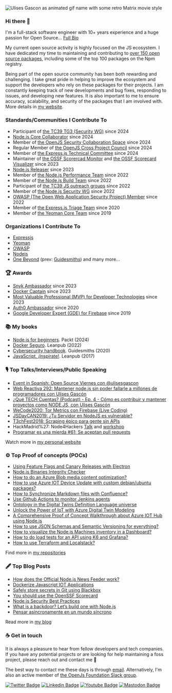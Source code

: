 ![Ulises Gascon as animated gif name with some retro Matrix movie style](https://raw.githubusercontent.com/UlisesGascon/ulisesgascon/main/WztPTtFL.gif)

### Hi there 👋

I'm a full-stack software engineer with 10+ years experience and a huge passion for Open Source... [Full Bio](https://resume.ulisesgascon.com/)

My current open source activity is highly focused on the JS ecosystem. I have dedicated my time to maintaining and contributing to [over 150 open source packages](https://www.npmjs.com/~ulisesgascon), including some of the top 100 packages on the Npm registry.


Being part of the open source community has been both rewarding and challenging. I take great pride in helping to improve the ecosystem and support the developers who rely on these packages for their projects. I am constantly keeping track of new developments and bug fixes, responding to issues, and developing new features. It is also important to me to ensure accuracy, scalability, and security of the packages that I am involved with. More details in [my website](https://opensource.ulisesgascon.com/).

### Standards/Communities I Contribute To
- Participant of [the TC39 TG3 (Security WG)](https://github.com/tc39/tg3) since 2024
- [Node.js Core Collaborator](https://github.com/nodejs/node/pull/51991) since 2024
- Member of [the OpenJS Security Collaboration Space](https://github.com/openjs-foundation/security-collab-space/pull/202) since 2024
- Regular Member of [the OpenJS Cross Project Council](https://github.com/openjs-foundation/cross-project-council/pull/1257) since 2024
- Member of [the Express.js Technical Committee](https://github.com/expressjs/expressjs.com/pull/1460) since 2024
- Maintainer of [the OSSF Scorercad Monitor](https://github.com/ossf/scorecard-monitor/issues/79) and [the OSSF Scorecard Visualizer](https://github.com/ossf/scorecard-visualizer) since 2023 
- [Node.js Releaser](https://speaking.ulisesgascon.com/nodejs-releases-working-group) since 2023
- Member of [the Node.js Performance Team](https://speaking.ulisesgascon.com/nodejs-performance-team) since 2022
- Member of [the Node.js Build Team](https://speaking.ulisesgascon.com/nodejs-build-team) since 2022
- Participant of [the TC39 JS outreach groups](https://speaking.ulisesgascon.com/tc39-js-outreach-groups) since 2022
- Member of [the Node.js Security WG](https://speaking.ulisesgascon.com/nodejs-security-working-group) since 2022
- [OWASP (The Open Web Application Security Project) Member](https://owasp.org/) since 2022
- Member of [the Express.js Triage Team](https://github.com/expressjs/express/pull/4175) since 2020
- Member of [the Yeoman Core Team](https://github.com/yeoman/yeoman.io/pull/793) since 2019

### Organizations I Contribute To
- [Expressjs](https://github.com/orgs/expressjs/people)
- [Yeoman](https://github.com/orgs/yeoman/people)
- [OWASP](https://github.com/OWASP/NodeGoat/commits?author=UlisesGascon)
- [Nodejs](https://github.com/orgs/nodejs/people)
- [One Beyond](https://github.com/orgs/onebeyond/people) (prev: [Guidesmiths](https://github.com/orgs/guidesmiths/people)) and many more...

### 🏆 Awards
- [Snyk Ambassador](https://snyk.io/snyk-ambassadors/) since 2023
- [Docker Captain](https://www.docker.com/captains/ulises-gascon/) since 2023
- [Most Valuable Professional (MVP) for Developer Technologies](https://mvp.microsoft.com/en-us/PublicProfile/5005253) since 2023
- [Auth0 Ambassador](https://auth0.com/ambassador-program/ambassadors) since 2020
- [Google Developer Expert (GDE) for Firebase](https://developers.google.com/community/experts/directory/profile/profile-ulises-gascon) since 2019

### 📚 My books
- [Node.js for beginners](https://www.amazon.com/dp/1803245174). Packt (2024)
- [Docker Seguro](https://dockerseguro.ulisesgascon.com/). Leanpub (2022)
- [Cybersecurity handbook](https://github.com/guidesmiths/cybersecurity-handbook). Guidesmiths (2020)
- [JavaScript, ¡Inspírate!](https://javascriptinspirate.ulisesgascon.com/). Leanpub (2017)

### 🎙 Top Talks/Interviews/Public Speaking
- [Event in Spanish: Open Source Viernes con @ulisesgascon](https://www.youtube.com/live/oszM2e4WxJo?t=820s)
- [Web Reactiva 292: Mantener node.js sin poder fallarle a millones de programadores con Ulises Gascón](https://speaking.ulisesgascon.com/web-reactiva-292)
- [¿Qué TECH Cuentas? (Podcast) - Ep. 4 - Cómo es contribuir y mantener proyectos como NODE.JS, con Ulises Gascón](https://www.youtube.com/watch?v=hUMkv7kXYS8)
- [WeCode2020: Tor Metrics con Firebase (Live Coding)](https://speaking.ulisesgascon.com/wecode2020-tor-metrics-con-firebase)
- [JSDayCAN2019: ¿Tu Servidor en NodeJS es vulnerable?](https://speaking.ulisesgascon.com/jsday-canarias-2019-servidor-nodejs-vulnerable)
- [T3chFest2018: Scraping épico para gente sin APIs](https://speaking.ulisesgascon.com/techfest2018-scraping-epico-para-gente-sin-apis)
- HackMadrid%27: Node4Hackers [Talk](https://speaking.ulisesgascon.com/hack-madrid-27-node4hackers) and [workshop](https://speaking.ulisesgascon.com/hack-madrid-27-workshop-node4hackers)
- [Programar es una mierda #61: Se aceptan pull requests](https://speaking.ulisesgascon.com/programar-es-una-mierda-61)

Watch more in [my personal website](https://speaking.ulisesgascon.com/)

### ⚙️ Top Proof of concepts (POCs)
- [Using Feature Flags and Canary Releases with Electron](https://github.com/UlisesGascon/poc-feature-flags-canary-releases)
- [Node.js Binaries Integrity Checker](https://github.com/UlisesGascon/nodejs-distribution-system-monitoring)
- [How to do an Azure Blob media content optimization?](https://github.com/UlisesGascon/poc-azure-blob-media-optimization)
- [How to use Azure IOT Device Update with custom debian/ubuntu packages?](https://github.com/UlisesGascon/poc-azure-iot-du-custom-package)
- [How to Synchronize Markdown files with Confluence?](https://github.com/UlisesGascon/poc-sync-markdown-with-confluence)
- [Use Github Actions to monitor Jenkins agents](https://github.com/UlisesGascon/jenkins-status-alerts-and-reporting)
- [Ontology in the Digital Twins Definition Language universe](https://github.com/UlisesGascon/POC-azure-IOT-DTDL-ontology)
- [Unlock the Power of IoT with Azure Digital Twin Modeling](https://github.com/UlisesGascon/POC-azure-iot-digital-twins-modeling)
- [A Comprehensive Proof of Concept Walkthrough about Azure IOT Hub using Node.js](https://github.com/UlisesGascon/POC-azure-iot-hub-device-communications)
- [How to use JSON Schemas and Semantic Versioning for everything?](https://github.com/UlisesGascon/POC-semver-and-json-schemas)
- [How to visualize the Node.js Machines inventory in a Dashboard?](https://github.com/UlisesGascon/poc-nodejs-machines-ping-dashboard)
- [How to do load tests for an API using K6 and Grafana?](https://github.com/UlisesGascon/PoC-Load-test)
- [How to use Terraform and Localstack?](https://github.com/UlisesGascon/sample-terraform-localstack)


Find more in [my repositories](https://github.com/UlisesGascon?tab=repositories)

### 🖋 Top Blog Posts

- [How does the Official Node.js News Feeder work?](https://dev.to/ulisesgascon/how-does-the-official-nodejs-news-feeder-work-2fa6)
- [Dockerize Javascript IOT Applications](https://dev.to/ulisesgascon/dockerize-javascript-iot-applications-4327)
- [Safely store secrets in Git using Blackbox](https://dev.to/ulisesgascon/safely-store-secrets-in-git-using-blackbox-419c)
- [You should use the OpenSSF Scorecard](https://dev.to/ulisesgascon/you-should-use-the-openssf-scorecard-4eh4)
- [Node.js Security Best Practices](https://nodejs.org/en/docs/guides/security/)
- [What is a backdoor? Let’s build one with Node.js](https://snyk.io/blog/what-is-a-backdoor/)
- [Pensar asíncronamente en un mundo síncrono](https://blog.ulisesgascon.com/pensar-asincronamente-en-un-mundo-sincrono)

Read more in [my blog](https://blog.ulisesgascon.com/)

### ☕️ Get in touch


It is always a pleasure to hear from fellow developers and tech companies. If you have any potential projects or are looking for help maintaining a foss project, please reach out and contact me 🙂


The best way to contact me these days is through [email](mailto:ulises@linux.com?subject=I%20saw%20your%20github%20profile!&body=Hi%20Ulises!%0A%0AMy%20name%20is%20%7Byour%20name%7D%20and%20I%20want%20to%20%7Byour%20message%7D). Alternatively, I'm also an active member of [the OpenJs Foundation Slack group](https://openjsf.org/collaboration/).


[![Twitter Badge](https://img.shields.io/badge/-@kom_256-1ca0f1?style=flat-square&labelColor=1ca0f1&logo=twitter&logoColor=white&link=https://twitter.com/kom_256)](https://twitter.com/kom_256) [![Linkedin Badge](https://img.shields.io/badge/-ulisesgascon-blue?style=flat-square&logo=Linkedin&logoColor=white&link=https://www.linkedin.com/in/ulisesgascon/)](https://www.linkedin.com/in/ulisesgascon/) [![Youtube Badge](https://img.shields.io/badge/-UlisesGasconDev-FF0000?style=flat-square&logo=Youtube&logoColor=white&link=https://www.youtube.com/@ulisesgascondev)](https://www.youtube.com/@ulisesgascondev) [![Mastodon Badge](https://img.shields.io/badge/-@ulisesgascon@fosstodon.org-6364FF?style=flat-square&logo=Mastodon&logoColor=white&link=https://fosstodon.org/@ulisesgascon)](https://fosstodon.org/@ulisesgascon)
